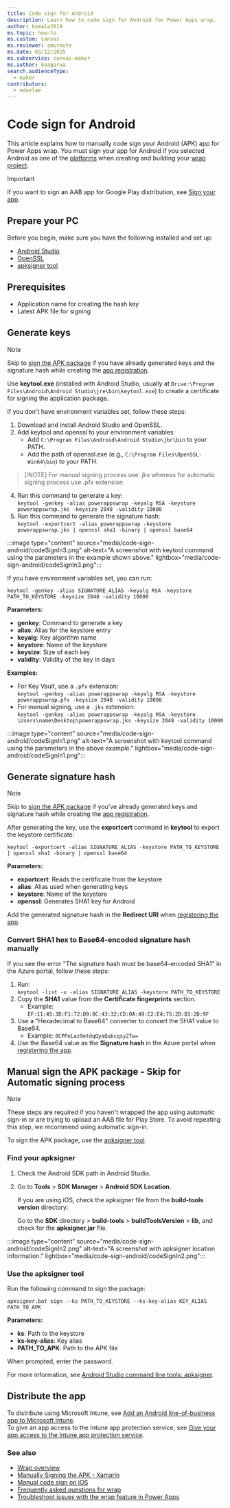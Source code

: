 ```yaml
---
title: Code sign for Android
description: Learn how to code sign for Android for Power Apps wrap.
author: komala2019
ms.topic: how-to
ms.custom: canvas
ms.reviewer: smurkute
ms.date: 03/12/2025
ms.subservice: canvas-maker
ms.author: koagarwa
search.audienceType: 
  - maker
contributors:
  - mduelae
---
```


# Code sign for Android

This article explains how to manually code sign your Android (APK) app for Power Apps wrap. You must sign your app for Android if you selected Android as one of the [platforms](overview.md#app-platforms) when creating and building your [wrap project](wrap-how-to.md#create-custom-branded-native-power-apps-for-ios-and-android-using-the-wrap-wizard).

> [!IMPORTANT]
> If you want to sign an AAB app for Google Play distribution, see [Sign your app](https://developer.android.com/studio/publish/app-signing).

## Prepare your PC

Before you begin, make sure you have the following installed and set up:

- [Android Studio](https://developer.android.com/studio)
- [OpenSSL](https://slproweb.com/products/Win32OpenSSL.html)
- [apksigner tool](https://developer.android.com/studio/command-line/apksigner)

## Prerequisites

- Application name for creating the hash key
- Latest APK file for signing

## Generate keys

> [!NOTE]
> Skip to [sign the APK package](#manual-sign-the-apk-package) if you have already generated keys and the signature hash while creating the [app registration](wrap-how-to.md#step-3-register-app).

Use **keytool.exe** (installed with Android Studio, usually at `Drive:\Program Files\Android\Android Studio\jre\bin\keytool.exe`) to create a certificate for signing the application package.

If you don't have environment variables set, follow these steps:

1. Download and install Android Studio and OpenSSL.
2. Add keytool and openssl to your environment variables:  
   - Add `C:\Program Files\Android\Android Studio\jbr\bin` to your PATH.  
   - Add the path of openssl.exe (e.g., `C:\Program Files\OpenSSL-Win64\bin`) to your PATH.

> [!NOTE] For manual signing process use .jks whereas for automatic signing process use .pfx extension

4. Run this command to generate a key:  
  `keytool -genkey -alias powerappswrap -keyalg RSA -keystore powerappswrap.jks -keysize 2048 -validity 10000`
4. Run this command to generate the signature hash:  
   `keytool -exportcert -alias powerappswrap -keystore powerappswrap.jks | openssl sha1 -binary | openssl base64`

:::image type="content" source="media/code-sign-android/codeSignIn3.png" alt-text="A screenshot with keytool command using the parameters in the example shown above." lightbox="media/code-sign-android/codeSignIn3.png":::

If you have environment variables set, you can run:

`keytool -genkey -alias SIGNATURE_ALIAS -keyalg RSA -keystore PATH_TO_KEYSTORE -keysize 2048 -validity 10000`

**Parameters:**

- **genkey**: Command to generate a key
- **alias**: Alias for the keystore entry
- **keyalg**: Key algorithm name
- **keystore**: Name of the keystore
- **keysize**: Size of each key
- **validity**: Validity of the key in days

**Examples:**
- For Key Vault, use a `.pfx` extension:  
  `keytool -genkey -alias powerappswrap -keyalg RSA -keystore powerappswrap.pfx -keysize 2048 -validity 10000`
- For manual signing, use a `.jks` extension:  
  `keytool -genkey -alias powerappswrap -keyalg RSA -keystore \Users\name\Desktop\powerappswrap.jks -keysize 2048 -validity 10000`

:::image type="content" source="media/code-sign-android/codeSignIn1.png" alt-text="A screenshot with keytool command using the parameters in the above example." lightbox="media/code-sign-android/codeSignIn1.png":::

## Generate signature hash

> [!NOTE]
> Skip to [sign the APK package](#manual-sign-the-apk-package) if you've already generated keys and signature hash while creating the [app registration](wrap-how-to.md#step-3-register-app).

After generating the key, use the **exportcert** command in **keytool** to export the keystore certificate:

`keytool -exportcert -alias SIGNATURE_ALIAS -keystore PATH_TO_KEYSTORE | openssl sha1 -binary | openssl base64`

**Parameters:**

- **exportcert**: Reads the certificate from the keystore
- **alias**: Alias used when generating keys
- **keystore**: Name of the keystore
- **openssl**: Generates SHA1 key for Android

Add the generated signature hash in the **Redirect URI** when [registering the app](wrap-how-to.md#step-3-register-app).

### Convert SHA1 hex to Base64-encoded signature hash manually

If you see the error "The signature hash must be base64-encoded SHA1" in the Azure portal, follow these steps:

1. Run:  
   `keytool -list -v -alias SIGNATURE_ALIAS -keystore PATH_TO_KEYSTORE`
2. Copy the **SHA1** value from the **Certificate fingerprints** section.  
   - Example: `EF:11:45:3D:F1:72:D9:8C:43:32:CD:0A:49:C2:E4:75:2D:B3:2D:9F`
3. Use a "Hexadecimal to Base64" converter to convert the SHA1 value to Base64.  
   - Example: `8CPPeLaz9etdqQyaQubcqsy2Tw=`
4. Use the Base64 value as the **Signature hash** in the Azure portal when [registering the app](wrap-how-to.md#step-3-register-app).

## Manual sign the APK package - Skip for Automatic signing process

> [!NOTE]
> These steps are required if you haven't wrapped the app using automatic sign-in or are trying to upload an AAB file for Play Store. To avoid repeating this step, we recommend using automatic sign-in.

To sign the APK package, use the [apksigner tool](https://developer.android.com/studio/command-line/apksigner).

### Find your apksigner

1. Check the Android SDK path in Android Studio.
2. Go to **Tools** > **SDK Manager** > **Android SDK Location**.

   If you are using iOS, check the apksigner file from the **build-tools version** directory:

   Go to the **SDK** directory > **build-tools** > **buildToolsVersion** > **lib**, and check for the **apksigner.jar** file.

:::image type="content" source="media/code-sign-android/codeSignIn2.png" alt-text="A screenshot with apksigner location information." lightbox="media/code-sign-android/codeSignIn2.png":::

### Use the apksigner tool

Run the following command to sign the package:

`apksigner.bat sign --ks PATH_TO_KEYSTORE --ks-key-alias KEY_ALIAS PATH_TO_APK`

**Parameters:**

- **ks**: Path to the keystore
- **ks-key-alias**: Key alias
- **PATH_TO_APK**: Path to the APK file

When prompted, enter the password.

For more information, see [Android Studio command line tools: apksigner](https://developer.android.com/studio/command-line/apksigner).

## Distribute the app

To distribute using Microsoft Intune, see [Add an Android line-of-business app to Microsoft Intune](/mem/intune/apps/lob-apps-android).  
To give an app access to the Intune app protection service, see [Give your app access to the Intune app protection service](/mem/intune/developer/app-sdk-get-started#give-your-app-access-to-the-intune-app-protection-service-optional).

### See also

- [Wrap overview](overview.md)
- [Manually Signing the APK - Xamarin](/xamarin/android/deploy-test/signing/manually-signing-the-apk)
- [Manual code sign on iOS](code-sign-ios.md)
- [Frequently asked questions for wrap](faq.yml)
- [Troubleshoot issues with the wrap feature in Power Apps](/troubleshoot/power-platform/power-apps/manage-apps/wrap-issues)
